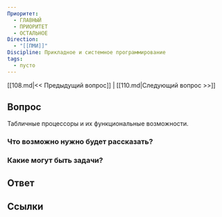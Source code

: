 ```yaml
---
Приоритет:
  - ГЛАВНЫЙ
  - ПРИОРИТЕТ
  - ОСТАЛЬНОЕ
Direction:
  - "[[ПМИ]]" 
Discipline: Прикладное и системное программирование 
tags:
  - пусто
---
```

[[108.md|<< Предыдущий вопрос]] | [[110.md|Следующий вопрос >>]]
## Вопрос

Табличные процессоры и их функциональные возможности.

### Что возможно нужно будет рассказать?

### Какие могут быть задачи?

## Ответ

## Ссылки
